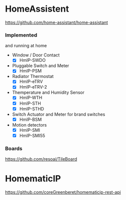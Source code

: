 # HomeAssistent
https://github.com/home-assistant/home-assistant

### Implemented 
and running at home
 
- Window / Door Contact
  - [x] HmIP-SWDO

- Pluggable Switch and Meter
  - [x] HmIP-PSM
  
- Radiator Thermostat
  - [x] HmIP-eTRV
  - [x] HmIP-eTRV-2
 
- Themperature and Humidity Sensor
  - [x] HmIP-WTH
  - [x] HmIP-STH
  - [x] HmIP-STHD

- Switch Actuator and Meter for brand switches
  - [x] HmIP-BSM
 
- Motion detectors
  - [x] HmIP-SMI
  - [x] HmIP-SMI55

### Boards
https://github.com/resoai/TileBoard


# HomematicIP
https://github.com/coreGreenberet/homematicip-rest-api
